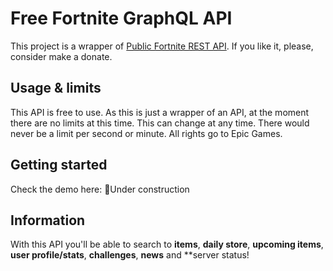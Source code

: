 # Free Fortnite GraphQL API
This project is a wrapper of [Public Fortnite REST API](https://fortniteapi.com/). If you like it, please, consider make a donate.

## Usage & limits
This API is free to use. As this is just a wrapper of an API, at the moment there are no limits at this time. This can change at any time. There would never be a limit per second or minute. All rights go to Epic Games.

## Getting started
Check the demo here: 🚧Under construction

## Information
With this API you'll be able to search to **items**, **daily store**, **upcoming items**, **user profile/stats**, **challenges**, **news** and **server status!
